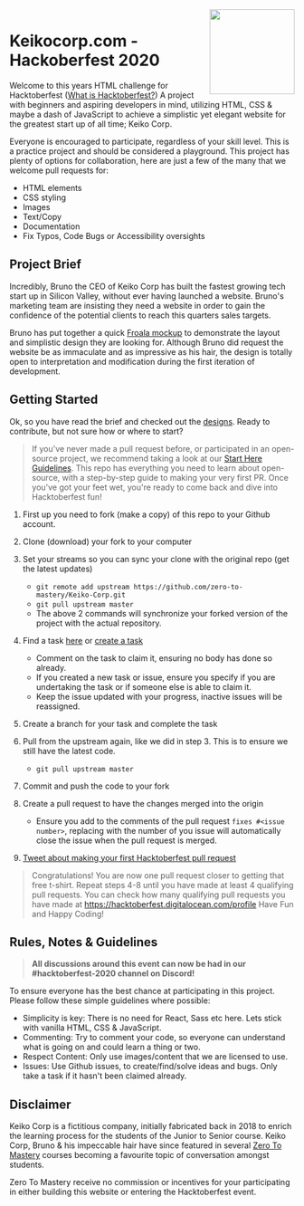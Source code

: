 <img src="assets/images/keiko-logo.png" align="right" width="150px"/>

# Keikocorp.com - Hackoberfest 2020

Welcome to this years HTML challenge for Hacktoberfest ([What is Hacktoberfest?](https://github.com/zero-to-mastery/coding_challenge-31/blob/master/README.md#what-is-hacktoberfest)) A project with beginners and aspiring developers in mind, utilizing HTML, CSS & maybe a dash of JavaScript to achieve a simplistic yet elegant website for the greatest start up of all time; Keiko Corp.

Everyone is encouraged to participate, regardless of your skill level. This is a practice project and should be considered a playground. This project has plenty of options for collaboration, here are just a few of the many that we welcome pull requests for:

- HTML elements
- CSS styling
- Images
- Text/Copy
- Documentation
- Fix Typos, Code Bugs or Accessibility oversights

## Project Brief

Incredibly, Bruno the CEO of Keiko Corp has built the fastest growing tech start up in Silicon Valley, without ever having launched a website. Bruno's marketing team are insisting they need a website in order to gain the confidence of the potential clients to reach this quarters sales targets.

Bruno has put together a quick [Froala mockup](/design-assets/design-mockup.png) to demonstrate the layout and simplistic design they are looking for. Although Bruno did request the website be as immaculate and as impressive as his hair, the design is totally open to interpretation and modification during the first iteration of development.

## Getting Started

Ok, so you have read the brief and checked out the [designs](/design-assets/design-mockup.png). Ready to contribute, but not sure how or where to start?

> If you've never made a pull request before, or participated in an open-source project, we recommend taking a look at our [Start Here Guidelines](https://github.com/zero-to-mastery/start-here-guidelines). This repo has everything you need to learn about open-source, with a step-by-step guide to making your very first PR.
> Once you've got your feet wet, you're ready to come back and dive into Hacktoberfest fun!

1. First up you need to fork (make a copy) of this repo to your Github account.
2. Clone (download) your fork to your computer
3. Set your streams so you can sync your clone with the original repo (get the latest updates)

   - `git remote add upstream https://github.com/zero-to-mastery/Keiko-Corp.git`
   - `git pull upstream master`
   - The above 2 commands will synchronize your forked version of the project with the actual repository.

4. Find a task [here](https://github.com/zero-to-mastery/Keiko-Corp/issues) or [create a task](https://github.com/zero-to-mastery/Keiko-Corp/issues)
   - Comment on the task to claim it, ensuring no body has done so already.
   - If you created a new task or issue, ensure you specify if you are undertaking the task or if someone else is able to claim it.
   - Keep the issue updated with your progress, inactive issues will be reassigned.
5. Create a branch for your task and complete the task
6. Pull from the upstream again, like we did in step 3. This is to ensure we still have the latest code.
   - `git pull upstream master`
7. Commit and push the code to your fork
8. Create a pull request to have the changes merged into the origin
   - Ensure you add to the comments of the pull request `fixes #<issue number>`, replacing **<issue number>** with the number of you issue will automatically close the issue when the pull request is merged.
9. [Tweet about making your first Hacktoberfest pull request](https://ctt.ac/1KI1u)

> Congratulations! You are now one pull request closer to getting that free t-shirt. Repeat steps 4-8 until you have made at least 4 qualifying pull requests. You can check how many qualifying pull requests you have made at <https://hacktoberfest.digitalocean.com/profile> Have Fun and Happy Coding!

## Rules, Notes & Guidelines

> **All discussions around this event can now be had in our #hacktoberfest-2020 channel on Discord!**

To ensure everyone has the best chance at participating in this project. Please follow these simple guidelines where possible:

- Simplicity is key: There is no need for React, Sass etc here. Lets stick with vanilla HTML, CSS & JavaScript.
- Commenting: Try to comment your code, so everyone can understand what is going on and could learn a thing or two.
- Respect Content: Only use images/content that we are licensed to use.
- Issues: Use Github issues, to create/find/solve ideas and bugs. Only take a task if it hasn't been claimed already.

## Disclaimer

Keiko Corp is a fictitious company, initially fabricated back in 2018 to enrich the learning process for the students of the Junior to Senior course. Keiko Corp, Bruno & his impeccable hair have since featured in several [Zero To Mastery](https://academy.zerotomastery.io/p/academy?utm_source=github&utm_campaign=keiko-corp-hf20) courses becoming a favourite topic of conversation amongst students.

Zero To Mastery receive no commission or incentives for your participating in either building this website or entering the Hacktoberfest event.
